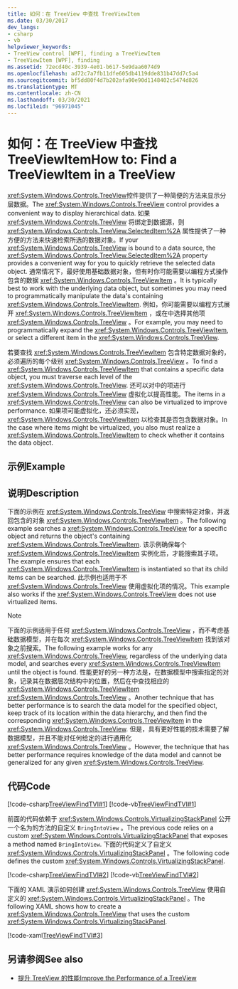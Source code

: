 ```yaml
---
title: 如何：在 TreeView 中查找 TreeViewItem
ms.date: 03/30/2017
dev_langs:
- csharp
- vb
helpviewer_keywords:
- TreeView control [WPF], finding a TreeViewItem
- TreeViewItem [WPF], finding
ms.assetid: 72ecd40c-3939-4e01-b617-5e9daa6074d9
ms.openlocfilehash: ad72c7a7fb11dfe605db4119dde831b47dd7c5a4
ms.sourcegitcommit: bf5dd80f4d7b202afa90e90d1148402c5474d826
ms.translationtype: MT
ms.contentlocale: zh-CN
ms.lasthandoff: 03/30/2021
ms.locfileid: "96971045"
---
```

# <a name="how-to-find-a-treeviewitem-in-a-treeview"></a><span data-ttu-id="c6ae5-102">如何：在 TreeView 中查找 TreeViewItem</span><span class="sxs-lookup"><span data-stu-id="c6ae5-102">How to: Find a TreeViewItem in a TreeView</span></span>
<span data-ttu-id="c6ae5-103"><xref:System.Windows.Controls.TreeView>控件提供了一种简便的方法来显示分层数据。</span><span class="sxs-lookup"><span data-stu-id="c6ae5-103">The <xref:System.Windows.Controls.TreeView> control provides a convenient way to display hierarchical data.</span></span> <span data-ttu-id="c6ae5-104">如果 <xref:System.Windows.Controls.TreeView> 将绑定到数据源，则 <xref:System.Windows.Controls.TreeView.SelectedItem%2A> 属性提供了一种方便的方法来快速检索所选的数据对象。</span><span class="sxs-lookup"><span data-stu-id="c6ae5-104">If your <xref:System.Windows.Controls.TreeView> is bound to a data source, the <xref:System.Windows.Controls.TreeView.SelectedItem%2A> property provides a convenient way for you to quickly retrieve the selected data object.</span></span> <span data-ttu-id="c6ae5-105">通常情况下，最好使用基础数据对象，但有时你可能需要以编程方式操作包含的数据 <xref:System.Windows.Controls.TreeViewItem> 。</span><span class="sxs-lookup"><span data-stu-id="c6ae5-105">It is typically best to work with the underlying data object, but sometimes you may need to programmatically manipulate the data's containing <xref:System.Windows.Controls.TreeViewItem>.</span></span> <span data-ttu-id="c6ae5-106">例如，你可能需要以编程方式展开 <xref:System.Windows.Controls.TreeViewItem> ，或在中选择其他项 <xref:System.Windows.Controls.TreeView> 。</span><span class="sxs-lookup"><span data-stu-id="c6ae5-106">For example, you may need to programmatically expand the <xref:System.Windows.Controls.TreeViewItem>, or select a different item in the <xref:System.Windows.Controls.TreeView>.</span></span>  
  
 <span data-ttu-id="c6ae5-107">若要查找 <xref:System.Windows.Controls.TreeViewItem> 包含特定数据对象的，必须遍历的每个级别 <xref:System.Windows.Controls.TreeView> 。</span><span class="sxs-lookup"><span data-stu-id="c6ae5-107">To find a <xref:System.Windows.Controls.TreeViewItem> that contains a specific data object, you must traverse each level of the <xref:System.Windows.Controls.TreeView>.</span></span> <span data-ttu-id="c6ae5-108">还可以对中的项进行 <xref:System.Windows.Controls.TreeView> 虚拟化以提高性能。</span><span class="sxs-lookup"><span data-stu-id="c6ae5-108">The items in a <xref:System.Windows.Controls.TreeView> can also be virtualized to improve performance.</span></span> <span data-ttu-id="c6ae5-109">如果项可能虚拟化，还必须实现， <xref:System.Windows.Controls.TreeViewItem> 以检查其是否包含数据对象。</span><span class="sxs-lookup"><span data-stu-id="c6ae5-109">In the case where items might be virtualized, you also must realize a <xref:System.Windows.Controls.TreeViewItem> to check whether it contains the data object.</span></span>  
  
## <a name="example"></a><span data-ttu-id="c6ae5-110">示例</span><span class="sxs-lookup"><span data-stu-id="c6ae5-110">Example</span></span>  
  
## <a name="description"></a><span data-ttu-id="c6ae5-111">说明</span><span class="sxs-lookup"><span data-stu-id="c6ae5-111">Description</span></span>  
 <span data-ttu-id="c6ae5-112">下面的示例在 <xref:System.Windows.Controls.TreeView> 中搜索特定对象，并返回包含的对象 <xref:System.Windows.Controls.TreeViewItem> 。</span><span class="sxs-lookup"><span data-stu-id="c6ae5-112">The following example searches a <xref:System.Windows.Controls.TreeView> for a specific object and returns the object's containing <xref:System.Windows.Controls.TreeViewItem>.</span></span> <span data-ttu-id="c6ae5-113">该示例确保每个 <xref:System.Windows.Controls.TreeViewItem> 实例化后，才能搜索其子项。</span><span class="sxs-lookup"><span data-stu-id="c6ae5-113">The example ensures that each <xref:System.Windows.Controls.TreeViewItem> is instantiated so that its child items can be searched.</span></span> <span data-ttu-id="c6ae5-114">此示例也适用于不 <xref:System.Windows.Controls.TreeView> 使用虚拟化项的情况。</span><span class="sxs-lookup"><span data-stu-id="c6ae5-114">This example also works if the <xref:System.Windows.Controls.TreeView> does not use virtualized items.</span></span>  
  
> [!NOTE]
> <span data-ttu-id="c6ae5-115">下面的示例适用于任何 <xref:System.Windows.Controls.TreeView> ，而不考虑基础数据模型，并在每次 <xref:System.Windows.Controls.TreeViewItem> 找到该对象之前搜索。</span><span class="sxs-lookup"><span data-stu-id="c6ae5-115">The following example works for any <xref:System.Windows.Controls.TreeView>, regardless of the underlying data model, and searches every <xref:System.Windows.Controls.TreeViewItem> until the object is found.</span></span> <span data-ttu-id="c6ae5-116">性能更好的另一种方法是，在数据模型中搜索指定的对象，记录其在数据层次结构中的位置，然后在中查找相应的 <xref:System.Windows.Controls.TreeViewItem> <xref:System.Windows.Controls.TreeView> 。</span><span class="sxs-lookup"><span data-stu-id="c6ae5-116">Another technique that has better performance is to search the data model for the specified object, keep track of its location within the data hierarchy, and then find the corresponding <xref:System.Windows.Controls.TreeViewItem> in the <xref:System.Windows.Controls.TreeView>.</span></span> <span data-ttu-id="c6ae5-117">但是，具有更好性能的技术需要了解数据模型，并且不能对任何给定的进行通用化 <xref:System.Windows.Controls.TreeView> 。</span><span class="sxs-lookup"><span data-stu-id="c6ae5-117">However, the technique that has better performance requires knowledge of the data model and cannot be generalized for any given <xref:System.Windows.Controls.TreeView>.</span></span>  
  
## <a name="code"></a><span data-ttu-id="c6ae5-118">代码</span><span class="sxs-lookup"><span data-stu-id="c6ae5-118">Code</span></span>  
 [!code-csharp[TreeViewFindTVI#1](~/samples/snippets/csharp/VS_Snippets_Wpf/TreeViewFindTVI/CSharp/MainWindow.xaml.cs#1)]
 [!code-vb[TreeViewFindTVI#1](~/samples/snippets/visualbasic/VS_Snippets_Wpf/TreeViewFindTVI/VisualBasic/MainWindow.xaml.vb#1)]  
  
 <span data-ttu-id="c6ae5-119">前面的代码依赖于 <xref:System.Windows.Controls.VirtualizingStackPanel> 公开一个名为的方法的自定义 `BringIntoView` 。</span><span class="sxs-lookup"><span data-stu-id="c6ae5-119">The previous code relies on a custom <xref:System.Windows.Controls.VirtualizingStackPanel> that exposes a method named `BringIntoView`.</span></span> <span data-ttu-id="c6ae5-120">下面的代码定义了自定义 <xref:System.Windows.Controls.VirtualizingStackPanel> 。</span><span class="sxs-lookup"><span data-stu-id="c6ae5-120">The following code defines the custom <xref:System.Windows.Controls.VirtualizingStackPanel>.</span></span>  
  
 [!code-csharp[TreeViewFindTVI#2](~/samples/snippets/csharp/VS_Snippets_Wpf/TreeViewFindTVI/CSharp/MainWindow.xaml.cs#2)]
 [!code-vb[TreeViewFindTVI#2](~/samples/snippets/visualbasic/VS_Snippets_Wpf/TreeViewFindTVI/VisualBasic/MainWindow.xaml.vb#2)]  
  
 <span data-ttu-id="c6ae5-121">下面的 XAML 演示如何创建 <xref:System.Windows.Controls.TreeView> 使用自定义的 <xref:System.Windows.Controls.VirtualizingStackPanel> 。</span><span class="sxs-lookup"><span data-stu-id="c6ae5-121">The following XAML shows how to create a <xref:System.Windows.Controls.TreeView> that uses the custom <xref:System.Windows.Controls.VirtualizingStackPanel>.</span></span>  
  
 [!code-xaml[TreeViewFindTVI#3](~/samples/snippets/csharp/VS_Snippets_Wpf/TreeViewFindTVI/CSharp/MainWindow.xaml#3)]  
  
## <a name="see-also"></a><span data-ttu-id="c6ae5-122">另请参阅</span><span class="sxs-lookup"><span data-stu-id="c6ae5-122">See also</span></span>

- [<span data-ttu-id="c6ae5-123">提升 TreeView 的性能</span><span class="sxs-lookup"><span data-stu-id="c6ae5-123">Improve the Performance of a TreeView</span></span>](how-to-improve-the-performance-of-a-treeview.md)

